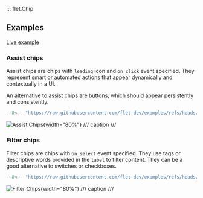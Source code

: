::: flet.Chip

## Examples

[Live example](https://flet-controls-gallery.fly.dev/input/chip)

### Assist chips

Assist chips are chips with `leading` icon and `on_click` event specified. They represent smart or automated actions that appear dynamically and contextually in a UI.

An alternative to assist chips are buttons, which should appear persistently and consistently.

```python
--8<-- "https://raw.githubusercontent.com/flet-dev/examples/refs/heads/v1-docs/python/controls/chip/chip-example.py"
```

![Assist Chips](/img/docs/controls/chip/assist-chips.png){width="80%"}
/// caption
///

### Filter chips

Filter chips are chips with `on_select` event specified. They use tags or descriptive words provided in the `label` to filter content. They can be a good alternative to switches or checkboxes.

```python
--8<-- "https://raw.githubusercontent.com/flet-dev/examples/refs/heads/v1-docs/python/controls/chip/chip-filter-example.py"
```

![Filter Chips](/img/docs/controls/chip/filter-chips.png){width="80%"}
/// caption
///

